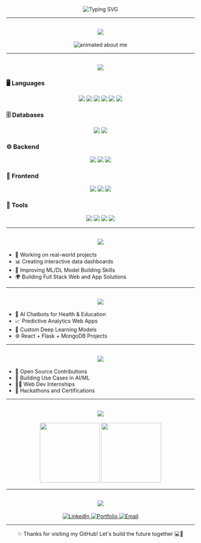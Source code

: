 <p align="center">
  <img src="https://readme-typing-svg.herokuapp.com?font=Fira+Code&size=28&pause=1000&color=F72585&center=true&width=1000&lines=Hey+There!+I'm+Harshitha+👋;AI+%7C+ML+%7C+DL+%7C+Full+Stack+Dev+%7C+Cyber+Security+💻;Exploring+Tech+and+Innovation+🚀" alt="Typing SVG" />
</p>

---

<h2 align="center">
  <img src="https://img.shields.io/badge/🌟 About Me-F72585?style=for-the-badge&logoColor=white" />
</h2>

<p align="center">
  <img src="https://readme-typing-svg.herokuapp.com?font=Roboto+Mono&size=20&pause=1000&color=3A0CA3&center=true&vCenter=true&width=800&lines=I+am+a+curious+developer+who+loves+to+build+cool+tech!;Learning+AI,+ML,+DL,+Data+Analytics,+and+Web+Development.;Exploring+Full+Stack+and+Cyber+Security+worlds!+🚀" alt="animated about me"/>
</p>

---

<h2 align="center">
  <img src="https://img.shields.io/badge/💻 Tech Stack & Tools-3A0CA3?style=for-the-badge&logoColor=white" />
</h2>

### 🖥️ Languages  
<p align="center">
  <img src="https://img.shields.io/badge/Python-3776AB?style=for-the-badge&logo=python&logoColor=white" />
  <img src="https://img.shields.io/badge/C-00599C?style=for-the-badge&logo=c&logoColor=white" />
  <img src="https://img.shields.io/badge/Java-007396?style=for-the-badge&logo=java&logoColor=white" />
  <img src="https://img.shields.io/badge/HTML5-E34F26?style=for-the-badge&logo=html5&logoColor=white" />
  <img src="https://img.shields.io/badge/CSS3-1572B6?style=for-the-badge&logo=css3&logoColor=white" />
  <img src="https://img.shields.io/badge/JavaScript-F7DF1E?style=for-the-badge&logo=javascript&logoColor=black" />
</p>

### 🗄️ Databases  
<p align="center">
  <img src="https://img.shields.io/badge/MySQL-4479A1?style=for-the-badge&logo=mysql&logoColor=white" />
  <img src="https://img.shields.io/badge/MongoDB-47A248?style=for-the-badge&logo=mongodb&logoColor=white" />
</p>

### ⚙️ Backend  
<p align="center">
  <img src="https://img.shields.io/badge/Flask-000000?style=for-the-badge&logo=flask" />
  <img src="https://img.shields.io/badge/Spring_Boot-6DB33F?style=for-the-badge&logo=spring-boot&logoColor=white" />
  <img src="https://img.shields.io/badge/Node.js-339933?style=for-the-badge&logo=node.js&logoColor=white" />
</p>

### 🎨 Frontend  
<p align="center">
  <img src="https://img.shields.io/badge/React-61DAFB?style=for-the-badge&logo=react&logoColor=black" />
  <img src="https://img.shields.io/badge/HTML-E44D26?style=for-the-badge&logo=html5&logoColor=white" />
  <img src="https://img.shields.io/badge/CSS-264de4?style=for-the-badge&logo=css3&logoColor=white" />
</p>

### 🧰 Tools  
<p align="center">
  <img src="https://img.shields.io/badge/Git-F05032?style=for-the-badge&logo=git&logoColor=white" />
  <img src="https://img.shields.io/badge/GitHub-181717?style=for-the-badge&logo=github" />
  <img src="https://img.shields.io/badge/VSCode-007ACC?style=for-the-badge&logo=visual-studio-code&logoColor=white" />
  <img src="https://img.shields.io/badge/Vercel-000000?style=for-the-badge&logo=vercel" />
</p>

---

<h2 align="center">
  <img src="https://img.shields.io/badge/🚀 Current Focus-4895EF?style=for-the-badge&logoColor=white" />
</h2>

- 🎯 Working on real-world projects  
- 📊 Creating interactive data dashboards  
- 🤖 Improving ML/DL Model Building Skills  
- 🌍 Building Full Stack Web and App Solutions  

---

<h2 align="center">
  <img src="https://img.shields.io/badge/🛠️ Projects in Progress-FF6D00?style=for-the-badge&logoColor=white" />
</h2>

- 💬 AI Chatbots for Health & Education  
- 📈 Predictive Analytics Web Apps  
- 🧠 Custom Deep Learning Models  
- ⚙️ React + Flask + MongoDB Projects  

---

<h2 align="center">
  <img src="https://img.shields.io/badge/📚 Learning Journey-9D4EDD?style=for-the-badge&logoColor=white" />
</h2>

- 🌱 Open Source Contributions  
- 🧪 Building Use Cases in AI/ML  
- 🧑‍💻 Web Dev Internships  
- 🥇 Hackathons and Certifications  

---

<h2 align="center">
  <img src="https://img.shields.io/badge/📈 GitHub Stats-00B4D8?style=for-the-badge&logoColor=white" />
</h2>

<p align="center">
  <img src="https://github-readme-stats.vercel.app/api?username=HarshithaSudhakar&show_icons=true&theme=tokyonight" height="160" />
  <img src="https://github-readme-stats.vercel.app/api/top-langs/?username=HarshithaSudhakar&layout=compact&theme=tokyonight" height="160" />
</p>

---

<h2 align="center">
  <img src="https://img.shields.io/badge/🌐 Let's Connect-560BAD?style=for-the-badge&logoColor=white" />
</h2>

<p align="center">
  <a href="https://www.linkedin.com/in/harshitha-sudhakar-a1b47b373/" target="_blank">
    <img alt="LinkedIn" src="https://img.shields.io/badge/LinkedIn-%230077B5.svg?style=for-the-badge&logo=linkedin&logoColor=white" />
  </a>
  <a href="https://my-portfolio-six-eta-68.vercel.app/" target="_blank">
    <img alt="Portfolio" src="https://img.shields.io/badge/Portfolio-black?style=for-the-badge&logo=vercel&logoColor=white" />
  </a>
  <a href="mailto:harshithasudhakar06@gmail.com">
    <img alt="Email" src="https://img.shields.io/badge/Gmail-EA4335?style=for-the-badge&logo=gmail&logoColor=white" />
  </a>
</p>

---

<p align="center">✨ Thanks for visiting my GitHub! Let's build the future together 💻🚀</p>
